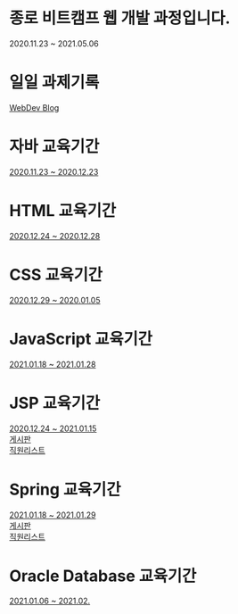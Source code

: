 # 종로 비트캠프 웹 개발 과정입니다.

2020.11.23 ~ 2021.05.06

# 일일 과제기록
<a href = "https://roqhdehd502.github.io/">WebDev Blog</a>

# 자바 교육기간

<a href = "https://github.com/roqhdehd502/WebDev/tree/main/JavaWebDev">2020.11.23 ~ 2020.12.23</a>

# HTML 교육기간

<a href = "https://github.com/roqhdehd502/WebDev/tree/main/HTMLWebDev">2020.12.24 ~ 2020.12.28</a>

# CSS 교육기간

<a href = "https://github.com/roqhdehd502/WebDev/tree/main/CSSWebDev">2020.12.29 ~ 2020.01.05</a>

# JavaScript 교육기간

<a href = "https://github.com/roqhdehd502/WebDev/tree/main/JSWebDev">2021.01.18 ~ 2021.01.28</a>

# JSP 교육기간

<a href = "#">2020.12.24 ~ 2021.01.15</a><br>
<a href = "#">게시판</a><br>
<a href = "#">직원리스트</a>

# Spring 교육기간

<a href = "https://github.com/roqhdehd502/WebDev/tree/main/spring_11_MVCBoard">2021.01.18 ~ 2021.01.29</a><br>
<a href = "https://github.com/roqhdehd502/WebDev/tree/main/spring_board_5_test">게시판</a><br>
<a href = "https://github.com/roqhdehd502/WebDev/tree/main/spring_emp_5_test">직원리스트</a>

# Oracle Database 교육기간

<a href = "https://github.com/roqhdehd502/WebDev/tree/main/DBWebDev">2021.01.06 ~ 2021.02.</a>
